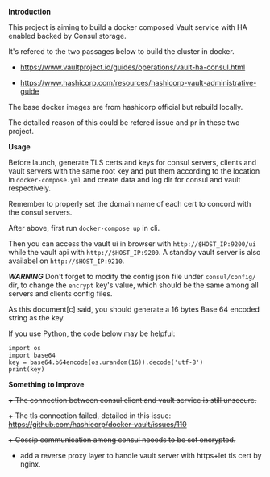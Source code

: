 **Introduction**

This project is aiming to build a docker composed Vault service with HA enabled backed by Consul storage.

It's refered to the two passages below to build the cluster in docker.

+ https://www.vaultproject.io/guides/operations/vault-ha-consul.html

+ https://www.hashicorp.com/resources/hashicorp-vault-administrative-guide

The base docker images are from hashicorp official but rebuild locally. 

The detailed reason of this could be refered issue and pr in these two project.


**Usage**

Before launch, generate TLS certs and keys for consul servers, clients and vault servers 
with the same root key and put them according to the location in `docker-compose.yml`
and create data and log dir for consul and vault respectively.

Remember to properly set the domain name of each cert to concord with the consul servers.

After above, first run `docker-compose up` in cli.

Then you can access the vault ui in browser with `http://$HOST_IP:9200/ui` 
while the vault api with `http://$HOST_IP:9200`. A standby vault server is also
availabel on `http://$HOST_IP:9210`.

***WARNING***
Don't forget to modify the config json file under `consul/config/` dir, 
to change the `encrypt` key's value, which should be the same among all servers and clients config
files.

As this document[c] said, you should generate a 16 bytes Base 64 encoded string as the key.

If you use Python, the code below may be helpful:
```
import os
import base64
key = base64.b64encode(os.urandom(16)).decode('utf-8')
print(key)
```

**Something to Improve**

<del>+ The connection between consul client and vault service is still unsecure.</del>

<del>+ The tls connection failed, detailed in this issue:</del>
<del>https://github.com/hashicorp/docker-vault/issues/110</del>

<del>+ Gossip communication among consul neeeds to be set encrypted.</del>

+ add a reverse proxy layer to handle vault server with https+let tls cert by nginx.
